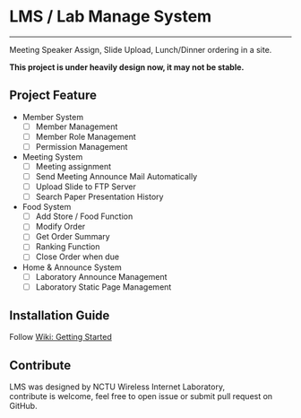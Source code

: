 # LMS / Lab Manage System
---

Meeting Speaker Assign, Slide Upload, Lunch/Dinner ordering in a site.

**This project is under heavily design now, it may not be stable.**

## Project Feature

* Member System
    * [ ] Member Management
    * [ ] Member Role Management
    * [ ] Permission Management
* Meeting System
    * [ ] Meeting assignment
    * [ ] Send Meeting Announce Mail Automatically
    * [ ] Upload Slide to FTP Server
    * [ ] Search Paper Presentation History
* Food System
    * [ ] Add Store / Food Function
    * [ ] Modify Order
    * [ ] Get Order Summary
    * [ ] Ranking Function
    * [ ] Close Order when due
* Home & Announce System
    * [ ] Laboratory Announce Management
    * [ ] Laboratory Static Page Management

## Installation Guide

Follow [Wiki: Getting Started](https://github.com/nctuwinlab/lms/wiki/Getting-Started)

## Contribute

LMS was designed by NCTU Wireless Internet Laboratory,  
contribute is welcome, feel free to open issue or submit pull request on GitHub.

